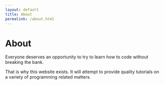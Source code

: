 ```yaml
---
layout: default
title: About
permalink: /about.html
---
```

<h1>About</h1>
<p>Everyone deserves an opportunity to try to learn how to code without breaking the bank.</p>
<p>That is why this website exists. It will attempt to provide quality tutorials on a
variety of programming related matters.</p>